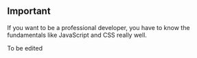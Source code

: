 ## Important

If you want to be a professional developer, you have to know the fundamentals like JavaScript and CSS really well. 

To be edited